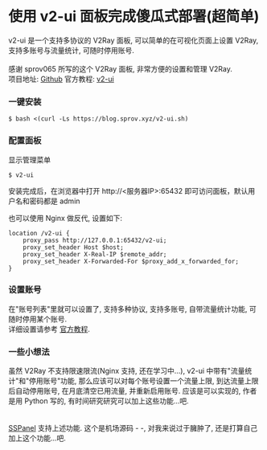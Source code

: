 # 使用 v2-ui 面板完成傻瓜式部署(超简单)
v2-ui 是一个支持多协议的 V2Ray 面板, 可以简单的在可视化页面上设置 V2Ray, 支持多账号与流量统计, 可随时停用账号.<br>
<br>
感谢 sprov065 所写的这个 V2Ray 面板, 非常方便的设置和管理 V2Ray.<br>
项目地址: <a href="https://github.com/sprov065/v2-ui">Github</a> 官方教程: <a href="https://blog.sprov.xyz/2019/08/03/v2-ui/">v2-ui</a>

### 一键安装
```
$ bash <(curl -Ls https://blog.sprov.xyz/v2-ui.sh)
```

### 配置面板
显示管理菜单
```
$ v2-ui 
```
安装完成后，在浏览器中打开 http://<服务器IP>:65432 即可访问面板，默认用户名和密码都是 admin

也可以使用 Nginx 做反代, 设置如下:
```
location /v2-ui {
    proxy_pass http://127.0.0.1:65432/v2-ui;
    proxy_set_header Host $host;
    proxy_set_header X-Real-IP $remote_addr;
    proxy_set_header X-Forwarded-For $proxy_add_x_forwarded_for;
}
```

### 设置账号
在"账号列表"里就可以设置了, 支持多种协议, 支持多账号, 自带流量统计功能, 可随时停用某个账号.<br>
详细设置请参考 <a href="https://blog.sprov.xyz/2019/08/03/v2-ui/">官方教程</a>.

### 一些小想法
虽然 V2Ray 不支持限速限流(Nginx 支持, 还在学习中...), v2-ui 中带有"流量统计"和"停用账号"功能, 那么应该可以对每个账号设置一个流量上限, 到达流量上限后自动停用账号, 在月底清空已用流量, 并重新启用账号. 应该是可以实现的, 作者是用 Python 写的, 有时间研究研究可以加上这些功能...吧.<br>  
<br>
<a href="https://github.com/Anankke/SSPanel-Uim">SSPanel</a> 支持上述功能. 这个是机场源码 - -, 对我来说过于臃肿了, 还是打算自己加上这个功能...吧.
